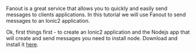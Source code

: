Fanout is a great service that allows you to quickly and easily send messages to clients applications. In this tutorial we will use Fanout to send messages to an Ionic2 application.

Ok, first things first - to create an Ionic2 application and the Nodejs app that will create and send messages you need to install node. Download and install it [here](https://nodejs.org/). 